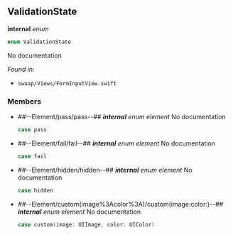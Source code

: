 ## ValidationState

**internal** *enum*

```swift
enum ValidationState
```

No documentation



*Found in:*

* `swaap/Views/FormInputView.swift`


### Members



* ##--Element/pass/pass--##
	***internal*** *enum element*
	No documentation
	```swift
	case pass
	```

* ##--Element/fail/fail--##
	***internal*** *enum element*
	No documentation
	```swift
	case fail
	```

* ##--Element/hidden/hidden--##
	***internal*** *enum element*
	No documentation
	```swift
	case hidden
	```

* ##--Element/custom(image%3Acolor%3A)/custom(image:color:)--##
	***internal*** *enum element*
	No documentation
	```swift
	case custom(image: UIImage, color: UIColor)
	```


